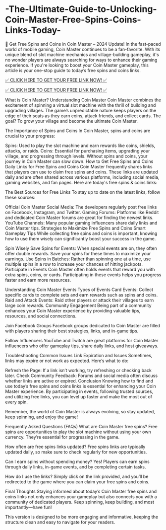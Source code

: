 # -The-Ultimate-Guide-to-Unlocking-Coin-Master-Free-Spins-Coins-Links-Today-
🚀 Get Free Spins and Coins in Coin Master – 2024 Update!
In the fast-paced world of mobile gaming, Coin Master continues to be a fan-favorite. With its unique blend of slot machine mechanics and village-building gameplay, it's no wonder players are always searching for ways to enhance their gaming experience. If you're looking to boost your Coin Master gameplay, this article is your one-stop guide to today’s free spins and coins links.

[✅ CLICK HERE TO GET YOUR FREE LINK NOW! ✅](https://cutt.ly/VeXg42pv)

[✅ CLICK HERE TO GET YOUR FREE LINK NOW! ✅](https://cutt.ly/VeXg42pv)


What is Coin Master?
Understanding Coin Master
Coin Master combines the excitement of spinning a virtual slot machine with the thrill of building and upgrading villages. The game’s unpredictable nature keeps players on the edge of their seats as they earn coins, attack friends, and collect cards. The goal? To grow your village and become the ultimate Coin Master.

The Importance of Spins and Coins
In Coin Master, spins and coins are crucial to your progress:

Spins: Used to play the slot machine and earn rewards like coins, shields, attacks, or raids.
Coins: Essential for purchasing items, upgrading your village, and progressing through levels. Without spins and coins, your journey in Coin Master can slow down.
How to Get Free Spins and Coins
Daily Links for Free Spins and Coins
Coin Master frequently shares links that players can use to claim free spins and coins. These links are updated daily and are often shared across various platforms, including social media, gaming websites, and fan pages. Here are today's free spins & coins links:

The Best Sources for Free Links
To stay up to date on the latest links, follow these sources:

Official Coin Master Social Media: The developers regularly post free links on Facebook, Instagram, and Twitter.
Gaming Forums: Platforms like Reddit and dedicated Coin Master forums are great for finding the newest links.
YouTube Channels: Many popular gaming influencers share daily links and Coin Master tips.
Strategies to Maximize Free Spins and Coins
Smart Gameplay Tips
While collecting free spins and coins is important, knowing how to use them wisely can significantly boost your success in the game.

Spin Wisely
Save Spins for Events: When special events are on, they often offer double rewards. Save your spins for these times to maximize your earnings.
Use Spins in Batches: Rather than spinning one at a time, use multiple spins in a row to increase your chances of hitting jackpots.
Participate in Events
Coin Master often holds events that reward you with extra spins, coins, or cards. Participating in these events helps you progress faster and earn more resources.

Understanding Coin Master Events
Types of Events
Card Events: Collect specific cards to complete sets and earn rewards such as spins and coins.
Raid and Attack Events: Raid other players or attack their villages to earn large coin rewards.
Community Engagement
Being part of a community enhances your Coin Master experience by providing valuable tips, resources, and social connections.

Join Facebook Groups
Facebook groups dedicated to Coin Master are filled with players sharing their best strategies, links, and in-game tips.

Follow Influencers
YouTube and Twitch are great platforms for Coin Master influencers who offer gameplay tips, share daily links, and host giveaways.

Troubleshooting Common Issues
Link Expiration and Issues
Sometimes, links may expire or not work as expected. Here’s what to do:

Refresh the Page: If a link isn’t working, try refreshing or checking back later.
Check Community Feedback: Forums and social media often discuss whether links are active or expired.
Conclusion
Knowing how to find and use today’s free spins and coins links is essential for enhancing your Coin Master experience. By participating in events, following trusted sources, and utilizing free links, you can level up faster and make the most out of every spin.

Remember, the world of Coin Master is always evolving, so stay updated, keep spinning, and enjoy the game!

Frequently Asked Questions (FAQs)
What are Coin Master free spins?
Free spins are opportunities to play the slot machine without using your own currency. They’re essential for progressing in the game.

How often are free spins links updated?
Free spins links are typically updated daily, so make sure to check regularly for new opportunities.

Can I earn spins without spending money?
Yes! Players can earn spins through daily links, in-game events, and by completing certain tasks.

How do I use the links?
Simply click on the link provided, and you’ll be redirected to the game where you can claim your free spins and coins.

Final Thoughts
Staying informed about today’s Coin Master free spins and coins links not only enhances your gameplay but also connects you with a community of dedicated players. Keep spinning, keep building, and most importantly—have fun!

This version is designed to be more engaging and informative, keeping the structure clean and easy to navigate for your readers.
